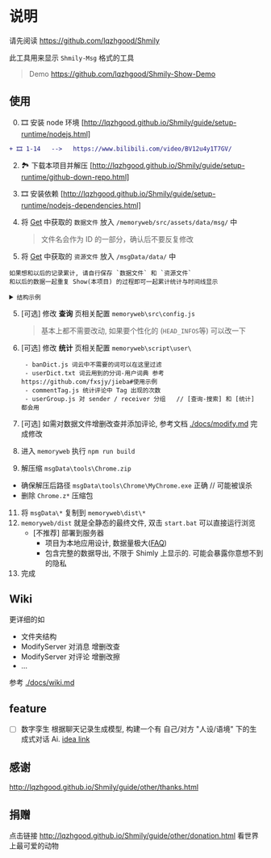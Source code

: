 # 说明

请先阅读 https://github.com/lqzhgood/Shmily

此工具用来显示 `Shmily-Msg` 格式的工具

> Demo https://github.com/lqzhgood/Shmily-Show-Demo

## 使用

0. 🎞️ 安装 node 环境 [http://lqzhgood.github.io/Shmily/guide/setup-runtime/nodejs.html]
```diff
+ 🎞️ 1-14   -->   https://www.bilibili.com/video/BV12u4y1T7GV/
```
2. 🏞️ 下载本项目并解压 [http://lqzhgood.github.io/Shmily/guide/setup-runtime/github-down-repo.html]
3. 🎞️ 安装依赖 [http://lqzhgood.github.io/Shmily/guide/setup-runtime/nodejs-dependencies.html]
4. 将 [Get](http://lqzhgood.github.io/Shmily/guide/use/get.html) 中获取的 `数据文件` 放入 `/memoryweb/src/assets/data/msg/` 中

    > 文件名会作为 ID 的一部分，确认后不要反复修改

5. 将 [Get](http://lqzhgood.github.io/Shmily/guide/use/get.html) 中获取的 `资源文件` 放入 `/msgData/data/` 中
```
如果想和以后的记录累计, 请自行保存 `数据文件` 和 `资源文件`
和以后的数据一起重复 Show(本项目) 的过程即可一起累计统计与时间线显示
```

<details> <summary><code>结构示例</code></summary>
    
```
// 更详细的参考 wiki /docs/dev.md#目录说明

- memoryweb
  - src
    - assets 
      - data
        - msg  <--- [数据文件] 夹
          - MobileQQ-lqzh-20201212.json
          - MobileQQ-lqzh-20230101.json
          - Wechat-lqzh-20230203.json
          ...

- msgData
  - data  <--- [资源文件] 夹
    - MobileQQ-lqzh-20201212
        - images
        - videos
        ...
    - MobileQQ-lqzh-20230101
        - images
        - videos
        ...
    - Wechat-lqzh-20230203
        - images
        - videos
        ...
```

</details>



5. [可选] 修改 **查询** 页相关配置  `memoryweb\src\config.js`
   > 基本上都不需要改动, 如果要个性化的 (`HEAD_INFOS`等) 可以改一下
6. [可选] 修改 **统计** 页相关配置 `memoryweb\script\user\`  

        - banDict.js 词云中不需要的词可以在这里过滤
        - userDict.txt 词云用到的分词-用户词典 参考 https://github.com/fxsjy/jieba#使用示例
        - commentTag.js 统计评论中 Tag 出现的次数
        - userGroup.js 对 sender / receiver 分组   // [查询-搜索] 和 [统计] 都会用

8. [可选] 如需对数据文件增删改查并添加评论, 参考文档 [./docs/modify.md](./docs/modify.md) 完成修改

9. 进入 `memoryweb` 执行 `npm run build`
10. 解压缩 `msgData\tools\Chrome.zip`
    
   -   确保解压后路径 `msgData\tools\Chrome\MyChrome.exe` 正确 // 可能被误杀
   -   删除 `Chrome.z*` 压缩包
     
11. 将 `msgData\*` 复制到 `memoryweb\dist\*`
12. `memoryweb/dist` 就是全静态的最终文件, 双击 `start.bat` 可以直接运行浏览
    - [不推荐] 部署到服务器
        - 项目为本地应用设计, 数据量极大([FAQ](https://github.com/lqzhgood/Shmily-Show/blob/main/docs/Q_A.md#%E4%B8%BA%E4%BB%80%E4%B9%88%E7%94%9F%E6%88%90%E7%9A%84%E6%95%B0%E6%8D%AE-json-%E8%BF%99%E4%B9%88%E5%A4%A7))
        - 包含完整的数据导出, 不限于 Shimly 上显示的. 可能会暴露你意想不到的隐私
14. 完成


## Wiki

更详细的如

- 文件夹结构
- ModifyServer 对消息 增删改查
- ModifyServer 对评论 增删改擦
- ...

参考 [./docs/wiki.md](./docs/wiki.md)


## feature

- [ ] 数字孪生 根据聊天记录生成模型, 构建一个有 自己/对方 "人设/语境" 下的生成式对话 Ai.  [idea link](https://v2ex.com/t/931521)


## 感谢

http://lqzhgood.github.io/Shmily/guide/other/thanks.html

## 捐赠

点击链接 http://lqzhgood.github.io/Shmily/guide/other/donation.html 看世界上最可爱的动物
